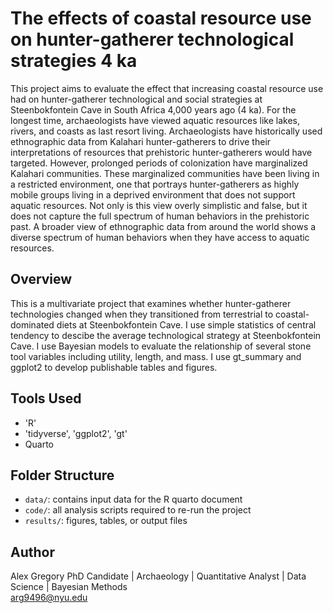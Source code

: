 # The effects of coastal resource use on hunter-gatherer technological strategies 4 ka
This project aims to evaluate the effect that increasing coastal resource use had on hunter-gatherer technological and social strategies at Steenbokfontein Cave in South Africa 4,000 years ago (4 ka). For the longest time, archaeologists have viewed aquatic resources like lakes, rivers, and coasts as last resort living. Archaeologists have historically used ethnographic data from Kalahari hunter-gatherers to drive their interpretations of resources that prehistoric hunter-gatherers would have targeted. However, prolonged periods of colonization have marginalized Kalahari communities. These marginalized communities have been living in a restricted environment, one that portrays hunter-gatherers as highly mobile groups living in a deprived environment that does not support aquatic resources. Not only is this view overly simplistic and false, but it does not capture the full spectrum of human behaviors in the prehistoric past. A broader view of ethnographic data from around the world shows a diverse spectrum of human behaviors when they have access to aquatic resources.

## Overview
This is a multivariate project that examines whether hunter-gatherer technologies changed when they transitioned from terrestrial to coastal-dominated diets at Steenbokfontein Cave. I use simple statistics of central tendency to descibe the average technological strategy at Steenbokfontein Cave. I use Bayesian models to evaluate the relationship of several stone tool variables including utility, length, and mass. I use gt_summary and ggplot2 to develop publishable tables and figures.

## Tools Used
- 'R'
- 'tidyverse', 'ggplot2', 'gt'
- Quarto

## Folder Structure

- `data/`: contains input data for the R quarto document
- `code/`: all analysis scripts required to re-run the project
- `results/`: figures, tables, or output files

## Author

Alex Gregory 
PhD Candidate | Archaeology | Quantitative Analyst | Data Science | Bayesian Methods  
arg9496@nyu.edu
